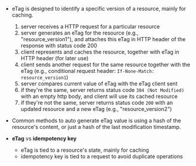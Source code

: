 - eTag is designed to identify a specific version of a resource, mainly for caching.
  1. server receives a HTTP request for a particular resource
  2. server generates an eTag for the resource (e.g., "resource_version1"), and attaches this eTag in HTTP header of the response with status code 200
  3. client represents and caches the resource, together with eTag in HTTP header (for later use)
  4. client sends another request for the same resource together with the eTag (e.g., conditional request header: `If-None-Match: resource_version1`)
  5. server compares current value of eTag with the eTag client sent
  6. if they're the same, server returns status code `304 (Not Modified)` with an empty http body, and client will use its cached resource
  7. if they're not the same, server returns status code `200` with an updated resource and a new eTag (e.g., "resource_version2")

- Common methods to auto generate eTag value is using a hash of the resource's content, or just a hash of the last modification timestamp.
 
- **eTag** vs **idempotency key**
  - eTag is tied to a resource's state, mainly for caching
  - idempotency key is tied to a request to avoid duplicate operations
